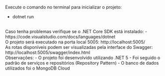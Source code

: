 Execute o comando no terminal para inicializar o projeto: 
 - dotnet run
 </br>
Caso tenha problemas verifique se o .NET Core SDK está instalado: 
 - https://code.visualstudio.com/docs/languages/dotnet
</br>
O projeto será executado na porta local 5005: http://localhost:5005/</br>
As rotas disponíveis podem ser visualizadas pela interface do Swagger: http://localhost:5005/swagger/index.html
</br>
Observações:
 - O projeto foi desenvolvido utilizando .NET 5
 - Foi seguido o padrão de serviços e repositórios (Repository Pattern)
 - O banco de dados utilizados foi o MongoDB Cloud

